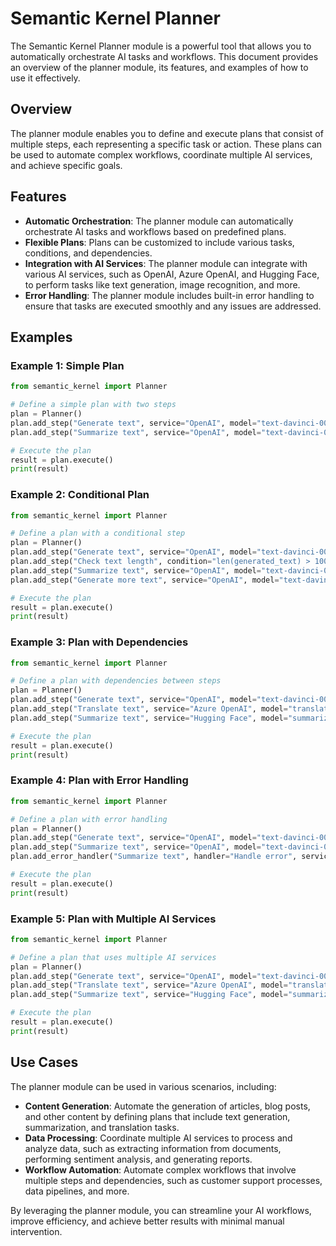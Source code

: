 # Semantic Kernel Planner

The Semantic Kernel Planner module is a powerful tool that allows you to automatically orchestrate AI tasks and workflows. This document provides an overview of the planner module, its features, and examples of how to use it effectively.

## Overview

The planner module enables you to define and execute plans that consist of multiple steps, each representing a specific task or action. These plans can be used to automate complex workflows, coordinate multiple AI services, and achieve specific goals.

## Features

- **Automatic Orchestration**: The planner module can automatically orchestrate AI tasks and workflows based on predefined plans.
- **Flexible Plans**: Plans can be customized to include various tasks, conditions, and dependencies.
- **Integration with AI Services**: The planner module can integrate with various AI services, such as OpenAI, Azure OpenAI, and Hugging Face, to perform tasks like text generation, image recognition, and more.
- **Error Handling**: The planner module includes built-in error handling to ensure that tasks are executed smoothly and any issues are addressed.

## Examples

### Example 1: Simple Plan

```python
from semantic_kernel import Planner

# Define a simple plan with two steps
plan = Planner()
plan.add_step("Generate text", service="OpenAI", model="text-davinci-003", prompt="Write a short story about a robot.")
plan.add_step("Summarize text", service="OpenAI", model="text-davinci-003", prompt="Summarize the following text: {generated_text}")

# Execute the plan
result = plan.execute()
print(result)
```

### Example 2: Conditional Plan

```python
from semantic_kernel import Planner

# Define a plan with a conditional step
plan = Planner()
plan.add_step("Generate text", service="OpenAI", model="text-davinci-003", prompt="Write a short story about a robot.")
plan.add_step("Check text length", condition="len(generated_text) > 100", true_step="Summarize text", false_step="Generate more text")
plan.add_step("Summarize text", service="OpenAI", model="text-davinci-003", prompt="Summarize the following text: {generated_text}")
plan.add_step("Generate more text", service="OpenAI", model="text-davinci-003", prompt="Continue the story: {generated_text}")

# Execute the plan
result = plan.execute()
print(result)
```

### Example 3: Plan with Dependencies

```python
from semantic_kernel import Planner

# Define a plan with dependencies between steps
plan = Planner()
plan.add_step("Generate text", service="OpenAI", model="text-davinci-003", prompt="Write a short story about a robot.")
plan.add_step("Translate text", service="Azure OpenAI", model="translation", prompt="Translate the following text to French: {generated_text}", depends_on="Generate text")
plan.add_step("Summarize text", service="Hugging Face", model="summarization", prompt="Summarize the following text: {translated_text}", depends_on="Translate text")

# Execute the plan
result = plan.execute()
print(result)
```

### Example 4: Plan with Error Handling

```python
from semantic_kernel import Planner

# Define a plan with error handling
plan = Planner()
plan.add_step("Generate text", service="OpenAI", model="text-davinci-003", prompt="Write a short story about a robot.")
plan.add_step("Summarize text", service="OpenAI", model="text-davinci-003", prompt="Summarize the following text: {generated_text}")
plan.add_error_handler("Summarize text", handler="Handle error", service="OpenAI", model="text-davinci-003", prompt="An error occurred while summarizing the text. Please try again.")

# Execute the plan
result = plan.execute()
print(result)
```

### Example 5: Plan with Multiple AI Services

```python
from semantic_kernel import Planner

# Define a plan that uses multiple AI services
plan = Planner()
plan.add_step("Generate text", service="OpenAI", model="text-davinci-003", prompt="Write a short story about a robot.")
plan.add_step("Translate text", service="Azure OpenAI", model="translation", prompt="Translate the following text to French: {generated_text}")
plan.add_step("Summarize text", service="Hugging Face", model="summarization", prompt="Summarize the following text: {translated_text}")

# Execute the plan
result = plan.execute()
print(result)
```

## Use Cases

The planner module can be used in various scenarios, including:

- **Content Generation**: Automate the generation of articles, blog posts, and other content by defining plans that include text generation, summarization, and translation tasks.
- **Data Processing**: Coordinate multiple AI services to process and analyze data, such as extracting information from documents, performing sentiment analysis, and generating reports.
- **Workflow Automation**: Automate complex workflows that involve multiple steps and dependencies, such as customer support processes, data pipelines, and more.

By leveraging the planner module, you can streamline your AI workflows, improve efficiency, and achieve better results with minimal manual intervention.
